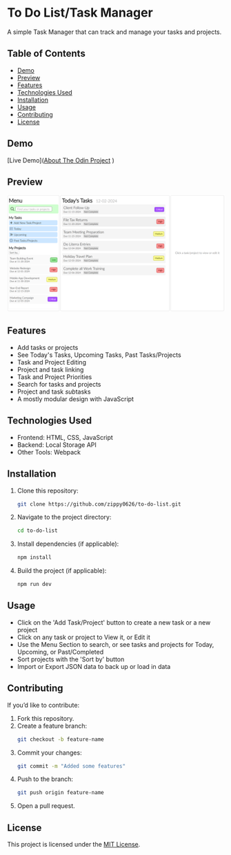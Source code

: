 # To Do List/Task Manager

A simple Task Manager that can track and manage your tasks and projects.

## Table of Contents

- [Demo](#demo)
- [Preview](#preview)
- [Features](#features)
- [Technologies Used](#technologies-used)
- [Installation](#installation)
- [Usage](#usage)
- [Contributing](#contributing)
- [License](#license)

## Demo

[Live Demo](<a href="https://zippy0626.github.io/to-do-list/" target="_blank" rel="noopener noreferrer">About The Odin Project</a>
)

## Preview

<img src="./src/assets/app-preview.png" alt="preview" width="900">

## Features

- Add tasks or projects
- See Today's Tasks, Upcoming Tasks, Past Tasks/Projects
- Task and Project Editing
- Project and task linking
- Task and Project Priorities
- Search for tasks and projects
- Project and task *sub*tasks
- A mostly modular design with JavaScript

## Technologies Used

- Frontend: HTML, CSS, JavaScript
- Backend: Local Storage API
- Other Tools: Webpack

## Installation

1. Clone this repository:
   ```bash
   git clone https://github.com/zippy0626/to-do-list.git
   ```
2. Navigate to the project directory:
   ```bash
   cd to-do-list
   ```
3. Install dependencies (if applicable):
   ```bash
   npm install
   ```
4. Build the project (if applicable):
   ```bash
   npm run dev
   ```

## Usage

- Click on the 'Add Task/Project' button to create a new task or a new project
- Click on any task or project to View it, or Edit it
- Use the Menu Section to search, or see tasks and projects for Today, Upcoming, or Past/Completed
- Sort projects with the 'Sort by' button
- Import or Export JSON data to back up or load in data

## Contributing

If you’d like to contribute:

1. Fork this repository.
2. Create a feature branch:
   ```bash
   git checkout -b feature-name
   ```
3. Commit your changes:
   ```bash
   git commit -m "Added some features"
   ```
4. Push to the branch:
   ```bash
   git push origin feature-name
   ```
5. Open a pull request.

## License

This project is licensed under the [MIT License](LICENSE).
